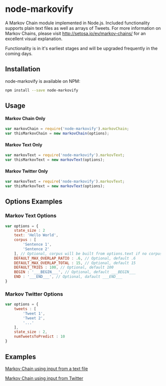 # node-markovify

A Markov Chain module implemented in Node.js. Included functionality supports plain text files as well as arrays of Tweets. For more information on Markov Chains, please visit http://setosa.io/ev/markov-chains/ for an excellent visual explanation.

Functionality is in it's earliest stages and will be upgraded frequently in the coming days.

## <a name="installation"></a>Installation

node-markovify is available on NPM:

```bash
npm install --save node-markovify
```

## <a name="usage"></a>Usage

#### Markov Chain Only
```javascript
var markovChain = require('node-markovify').markovChain;
var thisMarkovChain = new markovChain(options);
```
#### Markov Text Only
```javascript
var markovText = require('node-markovify').markovText;
var thisMarkovText = new markovText(options);
```
#### Markov Twitter Only
```javascript
var markovText = require('node-markovify').markovText;
var thisMarkovText = new markovText(options);
```

## <a name="options"></a>Options Examples
### Markov Text Options
```javascript
var options = {
    state_size : 2
    text: 'Hello World',
    corpus : [
        'Sentence 1',
        'Sentence 2'
    ], // Optional, corpus will be built from options.text if no corpus is passed
    DEFAULT_MAX_OVERLAP_RATIO : .6, // Optional, default .6
    DEFAULT_MAX_OVERLAP_TOTAL : 15, // Optional, default 15
    DEFAULT_TRIES : 100, // Optional, default 100
    BEGIN : '___BEGIN___', // Optional, default ___BEGIN___
    END : '___END___', // Optional, dafault ___END___
}
```

### Markov Twitter Options
```javascript
var options = {
    tweets : [
        'Tweet 1',
        'Tweet 2',
        '...'
    ],
    state_size : 2,
    numTweetsToPredict : 10
}
```


## <a name="Examples"></a>Examples
[Markov Chain using input from a text file](https://github.com/mjdye/node-markovify/blob/master/examples/chain-from-text.js)

[Markov Chain using input from Twitter](https://github.com/mjdye/node-markovify/blob/master/examples/from-twitter.js)

